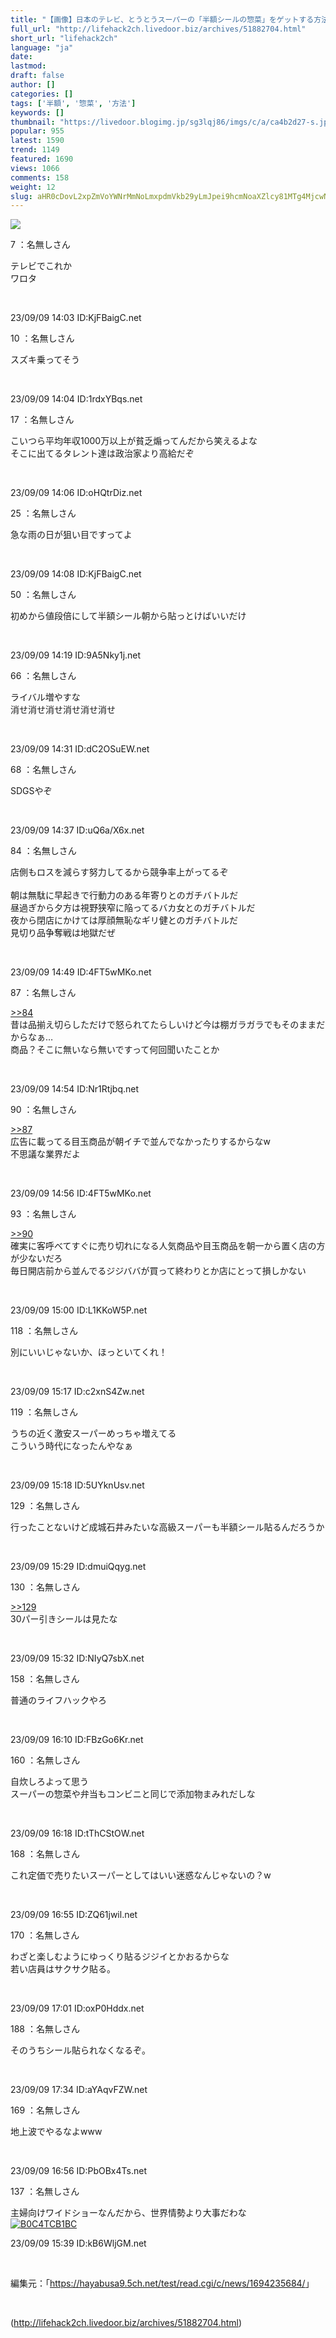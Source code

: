 ```yaml
---
title: "【画像】日本のテレビ、とうとうスーパーの「半額シールの惣菜」をゲットする方法を特集してしまう‥‥"
full_url: "http://lifehack2ch.livedoor.biz/archives/51882704.html"
short_url: "lifehack2ch"
language: "ja"
date: 
lastmod: 
draft: false
author: []
categories: []
tags: ['半額', '惣菜', '方法']
keywords: []
thumbnail: "https://livedoor.blogimg.jp/sg3lqj86/imgs/c/a/ca4b2d27-s.jpg"
popular: 955
latest: 1590
trend: 1149
featured: 1690
views: 1066
comments: 158
weight: 12
slug: aHR0cDovL2xpZmVoYWNrMmNoLmxpdmVkb29yLmJpei9hcmNoaXZlcy81MTg4MjcwNC5odG1s
---
```


![](https://livedoor.blogimg.jp/sg3lqj86/imgs/c/a/ca4b2d27-s.jpg)

<div><p class='t_name'>7 ：名無しさん</p> <p class='r2'>テレビでこれか <br> ワロタ </p><br><p>23/09/09 14:03 ID:KjFBaigC.net</p> <p class='t_name'>10 ：名無しさん</p> <p class='r4'>スズキ乗ってそう </p><br><p>23/09/09 14:04 ID:1rdxYBqs.net</p> <p class='t_name'>17 ：名無しさん</p> <p class='r4'>こいつら平均年収1000万以上が貧乏煽ってんだから笑えるよな <br> そこに出てるタレント達は政治家より高給だぞ </p><br><p>23/09/09 14:06 ID:oHQtrDiz.net</p> <p class='t_name'>25 ：名無しさん</p> <p class='r4'>急な雨の日が狙い目ですってよ </p><br><p>23/09/09 14:08 ID:KjFBaigC.net</p> <p class='t_name'>50 ：名無しさん</p> <p class='r4'>初めから値段倍にして半額シール朝から貼っとけばいいだけ </p><br><p>23/09/09 14:19 ID:9A5Nky1j.net</p> <p class='t_name'>66 ：名無しさん</p> <p class='r4'>ライバル増やすな <br> 消せ消せ消せ消せ消せ消せ </p><br><p>23/09/09 14:31 ID:dC2OSuEW.net</p> <p class='t_name'>68 ：名無しさん</p> <p class='r4'>SDGSやぞ </p><br><p>23/09/09 14:37 ID:uQ6a/X6x.net</p> <p class='t_name'>84 ：名無しさん</p> <p class='r1'>店側もロスを減らす努力してるから競争率上がってるぞ <br> <br> 朝は無駄に早起きで行動力のある年寄りとのガチバトルだ <br> 昼過ぎから夕方は視野狭窄に陥ってるバカ女とのガチバトルだ <br> 夜から閉店にかけては厚顔無恥なギリ健とのガチバトルだ <br> 見切り品争奪戦は地獄だぜ </p><br><p>23/09/09 14:49 ID:4FT5wMKo.net</p> <p class='t_name_res'>87 ：名無しさん</p> <p class='r4'><a href='#res_84'>>>84</a> <br> 昔は品揃え切らしただけで怒られてたらしいけど今は棚ガラガラでもそのままだからなぁ… <br> 商品？そこに無いなら無いですって何回聞いたことか </p><br><p>23/09/09 14:54 ID:Nr1Rtjbq.net</p> <p class='t_name_res'>90 ：名無しさん</p> <p class='r4'><a href='#res_87'>>>87</a> <br> 広告に載ってる目玉商品が朝イチで並んでなかったりするからなw <br> 不思議な業界だよ </p><br><p>23/09/09 14:56 ID:4FT5wMKo.net</p> <p class='t_name_res'>93 ：名無しさん</p> <p class='r4'><a href='#res_90'>>>90</a> <br> 確実に客呼べてすぐに売り切れになる人気商品や目玉商品を朝一から置く店の方が少ないだろ <br> 毎日開店前から並んでるジジババが買って終わりとか店にとって損しかない </p><br><p>23/09/09 15:00 ID:L1KKoW5P.net</p> <p class='t_name'>118 ：名無しさん</p> <p class='r4'>別にいいじゃないか、ほっといてくれ！ </p><br><p>23/09/09 15:17 ID:c2xnS4Zw.net</p> <p class='t_name'>119 ：名無しさん</p> <p class='r4'>うちの近く激安スーパーめっちゃ増えてる <br> こういう時代になったんやなぁ </p><br><p>23/09/09 15:18 ID:5UYknUsv.net</p> <p class='t_name'>129 ：名無しさん</p> <p class='r2'>行ったことないけど成城石井みたいな高級スーパーも半額シール貼るんだろうか </p><br><p>23/09/09 15:29 ID:dmuiQqyg.net</p> <p class='t_name_res'>130 ：名無しさん</p> <p class='r4'><a href='#res_129'>>>129</a> <br> 30パー引きシールは見たな </p><br><p>23/09/09 15:32 ID:NIyQ7sbX.net</p> <p class='t_name'>158 ：名無しさん</p> <p class='r4'>普通のライフハックやろ </p><br><p>23/09/09 16:10 ID:FBzGo6Kr.net</p> <p class='t_name'>160 ：名無しさん</p> <p class='r4'>自炊しろよって思う <br> スーパーの惣菜や弁当もコンビニと同じで添加物まみれだしな </p><br><p>23/09/09 16:18 ID:tThCStOW.net</p> <p class='t_name'>168 ：名無しさん</p> <p class='r4'>これ定価で売りたいスーパーとしてはいい迷惑なんじゃないの？w </p><br><p>23/09/09 16:55 ID:ZQ61jwil.net</p> <p class='t_name'>170 ：名無しさん</p> <p class='r4'>わざと楽しむようにゆっくり貼るジジイとかおるからな <br> 若い店員はサクサク貼る。 </p><br><p>23/09/09 17:01 ID:oxP0Hddx.net</p> <p class='t_name'>188 ：名無しさん</p> <p class='r4'>そのうちシール貼られなくなるぞ。 </p><br><p>23/09/09 17:34 ID:aYAqvFZW.net</p> <p class='t_name'>169 ：名無しさん</p> <p class='r4'>地上波でやるなよwww </p><br><p>23/09/09 16:56 ID:PbOBx4Ts.net</p> <p class='t_name'>137 ：名無しさん</p> <p class='r2'>主婦向けワイドショーなんだから、世界情勢より大事だわな<br><a href='https://www.amazon.co.jp/dp/B0C4TCB1BC/?tag=nishiky24-22' target='_blank'><img src='https://m.media-amazon.com/images/I/51rgtnis6DL._SL500_.jpg' alt='B0C4TCB1BC' border='0'></a> </p><p>23/09/09 15:39 ID:kB6WljGM.net</p> <br><p class='p_url'>編集元：「<a href='https://hayabusa9.5ch.net/test/read.cgi/c/news/1694235684/' target='_blank'>https://hayabusa9.5ch.net/test/read.cgi/c/news/1694235684/</a>」</p> <br clear='all'></div>

(http://lifehack2ch.livedoor.biz/archives/51882704.html)
